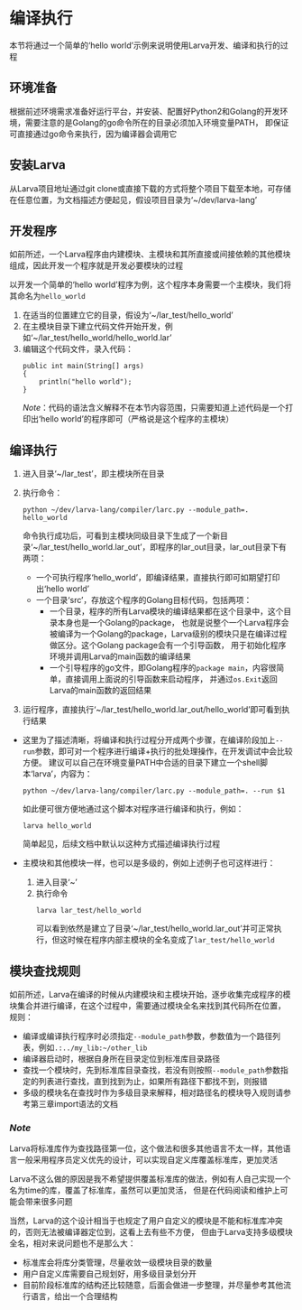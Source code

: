 # **编译执行**

本节将通过一个简单的‘hello world’示例来说明使用Larva开发、编译和执行的过程

## **环境准备**

根据前述环境需求准备好运行平台，并安装、配置好Python2和Golang的开发环境，需要注意的是Golang的go命令所在的目录必须加入环境变量PATH，
即保证可直接通过go命令来执行，因为编译器会调用它

## **安装Larva**

从Larva项目地址通过git clone或直接下载的方式将整个项目下载至本地，可存储在任意位置，为文档描述方便起见，假设项目目录为‘~/dev/larva-lang’

## **开发程序**

如前所述，一个Larva程序由内建模块、主模块和其所直接或间接依赖的其他模块组成，因此开发一个程序就是开发必要模块的过程

以开发一个简单的‘hello world’程序为例，这个程序本身需要一个主模块，我们将其命名为`hello_world`
1. 在适当的位置建立它的目录，假设为‘~/lar_test/hello_world’
2. 在主模块目录下建立代码文件开始开发，例如‘~/lar_test/hello_world/hello_world.lar’
3. 编辑这个代码文件，录入代码：
    ```
    public int main(String[] args)
    {
        println("hello world");
    }
    ```
    *Note*：代码的语法含义解释不在本节内容范围，只需要知道上述代码是一个打印出‘hello world’的程序即可（严格说是这个程序的主模块）

## **编译执行**

1. 进入目录‘~/lar_test’，即主模块所在目录

2. 执行命令：
    ```
    python ~/dev/larva-lang/compiler/larc.py --module_path=. hello_world
    ```
    命令执行成功后，可看到主模块同级目录下生成了一个新目录‘~/lar_test/hello_world.lar_out’，即程序的lar_out目录，lar_out目录下有两项：
    * 一个可执行程序‘hello_world’，即编译结果，直接执行即可如期望打印出‘hello world’
    * 一个目录‘src’，存放这个程序的Golang目标代码，包括两项：
        * 一个目录，程序的所有Larva模块的编译结果都在这个目录中，这个目录本身也是一个Golang的package，
        也就是说整个一个Larva程序会被编译为一个Golang的package，Larva级别的模块只是在编译过程做区分。这个Golang package会有一个引导函数，
        用于初始化程序环境并调用Larva的main函数的编译结果
        * 一个引导程序的go文件，即Golang程序的`package main`，内容很简单，直接调用上面说的引导函数来启动程序，
        并通过`os.Exit`返回Larva的main函数的返回结果

3. 运行程序，直接执行‘~/lar_test/hello_world.lar_out/hello_world’即可看到执行结果

* 这里为了描述清晰，将编译和执行过程分开成两个步骤，在编译阶段加上`--run`参数，即可对一个程序进行编译+执行的批处理操作，在开发调试中会比较方便。
建议可以自己在环境变量PATH中合适的目录下建立一个shell脚本‘larva’，内容为：
    ```
    python ~/dev/larva-lang/compiler/larc.py --module_path=. --run $1
    ```
    如此便可很方便地通过这个脚本对程序进行编译和执行，例如：
    ```
    larva hello_world
    ```
    简单起见，后续文档中默认以这种方式描述编译执行过程

* 主模块和其他模块一样，也可以是多级的，例如上述例子也可这样进行：
    1. 进入目录‘~’
    2. 执行命令
        ```
        larva lar_test/hello_world
        ```
        可以看到依然是建立了目录‘~/lar_test/hello_world.lar_out’并可正常执行，但这时候在程序内部主模块的全名变成了`lar_test/hello_world`

## **模块查找规则**

如前所述，Larva在编译的时候从内建模块和主模块开始，逐步收集完成程序的模块集合并进行编译，在这个过程中，需要通过模块全名来找到其代码所在位置，
规则：
* 编译或编译执行程序时必须指定`--module_path`参数，参数值为一个路径列表，例如`.:../my_lib:~/other_lib`
* 编译器启动时，根据自身所在目录定位到标准库目录路径
* 查找一个模块时，先到标准库目录查找，若没有则按照`--module_path`参数指定的列表进行查找，直到找到为止，如果所有路径下都找不到，则报错
* 多级的模块名在查找时作为多级目录来解释，相对路径名的模块导入规则请参考第三章import语法的文档

### ***Note***

Larva将标准库作为查找路径第一位，这个做法和很多其他语言不太一样，其他语言一般采用程序员定义优先的设计，可以实现自定义库覆盖标准库，更加灵活

Larva不这么做的原因是我不希望提供覆盖标准库的做法，例如有人自己实现一个名为time的库，覆盖了标准库，虽然可以更加灵活，
但是在代码阅读和维护上可能会带来很多问题

当然，Larva的这个设计相当于也规定了用户自定义的模块是不能和标准库冲突的，否则无法被编译器定位到，这看上去有些不方便，
但由于Larva支持多级模块全名，相对来说问题也不是那么大：
* 标准库会将库分类管理，尽量收敛一级模块目录的数量
* 用户自定义库需要自己规划好，用多级目录划分开
* 目前阶段标准库的结构还比较随意，后面会做进一步整理，并尽量参考其他流行语言，给出一个合理结构
